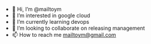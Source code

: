 - 👋 Hi, I’m @mailtoym
- 👀 I’m interested in google cloud
- 🌱 I’m currently learning devops
- 💞️ I’m looking to collaborate on releasing management
- 📫 How to reach me mailtoym@gmail.com

<!---
mailtoym/mailtoym is a ✨ special ✨ repository because its `README.md` (this file) appears on your GitHub profile.
You can click the Preview link to take a look at your changes.
--->
